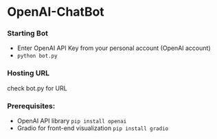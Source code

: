 # OpenAI-ChatBot
### Starting Bot
- Enter OpenAI API Key from your personal account (OpenAI account)
- ```python bot.py```
### Hosting URL
check bot.py for URL
### Prerequisites:
- OpenAI API library
```pip install openai```
- Gradio for front-end visualization
```pip install gradio```
